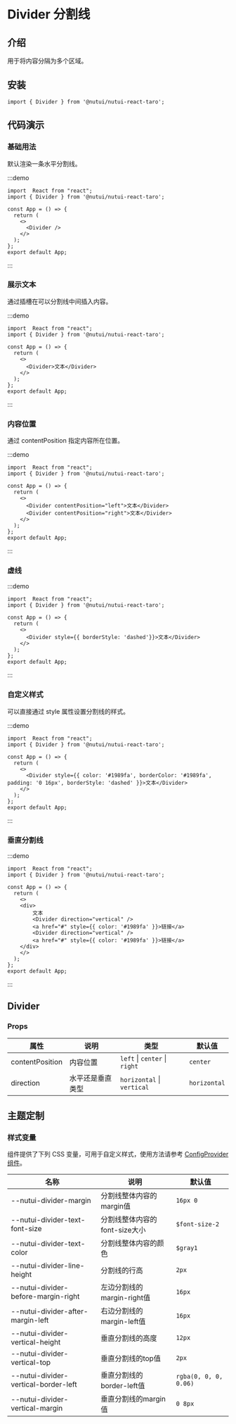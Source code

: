 # Divider 分割线

## 介绍

用于将内容分隔为多个区域。

## 安装

```tsx
import { Divider } from '@nutui/nutui-react-taro';
```

## 代码演示

### 基础用法

默认渲染一条水平分割线。

:::demo

```tsx
import  React from "react";
import { Divider } from '@nutui/nutui-react-taro';

const App = () => {
  return (
    <>
      <Divider />
    </>
  );
};
export default App;
```

:::

### 展示文本

通过插槽在可以分割线中间插入内容。

:::demo

```tsx
import  React from "react";
import { Divider } from '@nutui/nutui-react-taro';

const App = () => {
  return (
    <>
      <Divider>文本</Divider>
    </>
  );
};
export default App;
```

:::

### 内容位置

通过 contentPosition 指定内容所在位置。

:::demo

```tsx
import  React from "react";
import { Divider } from '@nutui/nutui-react-taro';

const App = () => {
  return (
    <>
      <Divider contentPosition="left">文本</Divider>
      <Divider contentPosition="right">文本</Divider>
    </>
  );
};
export default App;
```

:::

### 虚线

:::demo

```tsx
import  React from "react";
import { Divider } from '@nutui/nutui-react-taro';

const App = () => {
  return (
    <>
      <Divider style={{ borderStyle: 'dashed'}}>文本</Divider>
    </>
  );
};
export default App;
```

:::

### 自定义样式

可以直接通过 style 属性设置分割线的样式。

:::demo

```tsx
import  React from "react";
import { Divider } from '@nutui/nutui-react-taro';

const App = () => {
  return (
    <>
      <Divider style={{ color: '#1989fa', borderColor: '#1989fa', padding: '0 16px', borderStyle: 'dashed' }}>文本</Divider>
    </>
  );
};
export default App;
```

:::

### 垂直分割线

:::demo

```tsx
import  React from "react";
import { Divider } from '@nutui/nutui-react-taro';

const App = () => {
  return (
    <>
    <div>
        文本
        <Divider direction="vertical" />
        <a href="#" style={{ color: '#1989fa' }}>链接</a>
        <Divider direction="vertical" />
        <a href="#" style={{ color: '#1989fa' }}>链接</a>
    </div>
    </>
  );
};
export default App;
```

:::

## Divider

### Props

| 属性 | 说明 | 类型 | 默认值 |
| --- | --- | --- | --- |
| contentPosition | 内容位置  | `left` \| `center` \| `right` | `center` |
| direction | 水平还是垂直类型  | `horizontal` \| `vertical` | `horizontal` |

## 主题定制

### 样式变量

组件提供了下列 CSS 变量，可用于自定义样式，使用方法请参考 [ConfigProvider 组件](#/zh-CN/component/configprovider)。

| 名称 | 说明 | 默认值 |
| --- | --- | --- |
| \--nutui-divider-margin | 分割线整体内容的margin值 | `16px 0` |
| \--nutui-divider-text-font-size | 分割线整体内容的font-size大小 | `$font-size-2` |
| \--nutui-divider-text-color | 分割线整体内容的颜色 | `$gray1` |
| \--nutui-divider-line-height | 分割线的行高 | `2px` |
| \--nutui-divider-before-margin-right | 左边分割线的margin-right值 | `16px` |
| \--nutui-divider-after-margin-left | 右边分割线的margin-left值 | `16px` |
| \--nutui-divider-vertical-height | 垂直分割线的高度 | `12px` |
| \--nutui-divider-vertical-top | 垂直分割线的top值 | `2px` |
| \--nutui-divider-vertical-border-left | 垂直分割线的border-left值 | `rgba(0, 0, 0, 0.06)` |
| \--nutui-divider-vertical-margin | 垂直分割线的margin值 | `0 8px` |